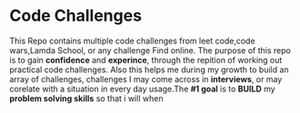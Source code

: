  <h1> Code Challenges</h1>

 This Repo contains multiple code challenges from 
 leet code,code wars,Lamda School, or any challenge Find online.
 The purpose of this repo is to gain **confidence** and **experince**,
 through the repition of working out practical code challenges. Also this helps me during my growth to  build an array of challenges, challenges I may come across in **interviews**, or may corelate with a situation in every day usage.The **#1 goal** is to **BUILD** my **problem solving skills** so that i will when